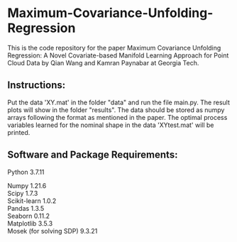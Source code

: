 # Maximum-Covariance-Unfolding-Regression

This is the code repository for the paper Maximum Covariance Unfolding Regression: A Novel Covariate-based Manifold Learning Approach for Point Cloud Data by Qian Wang and Kamran Paynabar at Georgia Tech.

## Instructions:

Put the data 'XY.mat' in the folder "data" and run the file main.py. The result plots will show in the folder "results". The data should be stored as numpy arrays following the format as mentioned in the paper. The optimal process variables learned for the nominal shape in the data 'XYtest.mat' will be printed.

## Software and Package Requirements:
Python 3.7.11 
  
Numpy 1.21.6  
Scipy 1.7.3  
Scikit-learn 1.0.2  
Pandas 1.3.5  
Seaborn 0.11.2  
Matplotlib 3.5.3  
Mosek (for solving SDP) 9.3.21  
